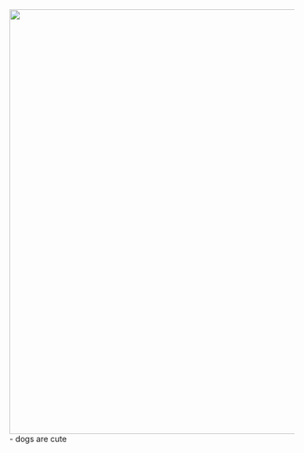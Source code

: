<img align="center" width="850" height="750" src="https://github.com/GanziDaeyong/GanziDaeyong/blob/main/corgi-computer.gif">
- dogs are cute
